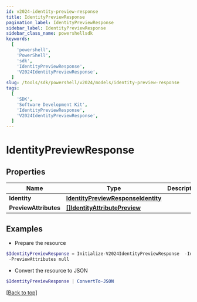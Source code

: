 ```yaml
---
id: v2024-identity-preview-response
title: IdentityPreviewResponse
pagination_label: IdentityPreviewResponse
sidebar_label: IdentityPreviewResponse
sidebar_class_name: powershellsdk
keywords:
  [
    'powershell',
    'PowerShell',
    'sdk',
    'IdentityPreviewResponse',
    'V2024IdentityPreviewResponse',
  ]
slug: /tools/sdk/powershell/v2024/models/identity-preview-response
tags:
  [
    'SDK',
    'Software Development Kit',
    'IdentityPreviewResponse',
    'V2024IdentityPreviewResponse',
  ]
---
```


# IdentityPreviewResponse

## Properties

| Name | Type | Description | Notes |
| --- | --- | --- | --- |
| **Identity** | [**IdentityPreviewResponseIdentity**](identity-preview-response-identity) |  | [optional] |
| **PreviewAttributes** | [**[]IdentityAttributePreview**](identity-attribute-preview) |  | [optional] |

## Examples

- Prepare the resource

```powershell
$IdentityPreviewResponse = Initialize-V2024IdentityPreviewResponse  -Identity null `
 -PreviewAttributes null
```

- Convert the resource to JSON

```powershell
$IdentityPreviewResponse | ConvertTo-JSON
```

[[Back to top]](#)

